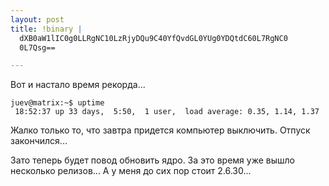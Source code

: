 ```yaml
--- 
layout: post
title: !binary |
  dXB0aW1lIC0g0LLRgNC10LzRjyDQu9C40YfQvdGL0YUg0YDQtdC60L7RgNC0
  0L7Qsg==

---
```

Вот и настало время рекорда...

    juev@matrix:~$ uptime
     18:52:37 up 33 days,  5:50,  1 user,  load average: 0.35, 1.14, 1.37

Жалко только то, что завтра придется компьютер выключить. Отпуск закончился...

Зато теперь будет повод обновить ядро. За это время уже вышло несколько релизов... А у меня до сих пор стоит 2.6.30...
